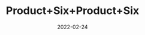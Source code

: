 ---
title: 'Product+Six+Product+Six'
date: '2022-02-24' 
metatag: '' 
inventory: '-2.0' 
draft: false 
# meta description 
shortDescripton: ''
description: 'Category+One'
longdescription: ''
featured: True
# product Price
price: '100.0'
# Product Short Description
shortDescription: ''
productID: '3D98DD10-6EF0-4C13-8E9E-DFEAF56F5D2C'
type: 'products'
category: 'Category+One' 
thumnailproduct: 'https://secondone.eralive.net/images/products/3D98DD10-6EF0-4C13-8E9E-DFEAF56F5D2C1.png' 
images:
  - image: 'images/products/3D98DD10-6EF0-4C13-8E9E-DFEAF56F5D2C1.png'  
  - image: 'images/products/3D98DD10-6EF0-4C13-8E9E-DFEAF56F5D2C2.png'  
Variants:
---